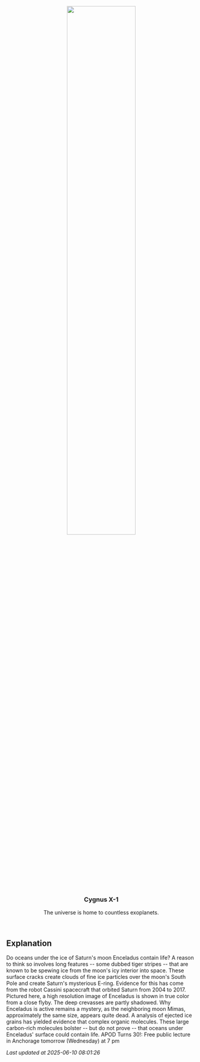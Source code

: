<p align='center'>
    <img src='https://apod.nasa.gov/apod/image/2506/EnceladusTrue_Cassini_960.jpg' width='60%' />
    <h3 align="center">Cygnus X-1</h3>
    <p align="center">The universe is home to countless exoplanets.</p>
</p>
<br/>

Explanation
--
Do oceans under the ice of Saturn's moon Enceladus contain life?  A reason to think so involves  long features -- some dubbed tiger stripes -- that are known to be spewing ice from the moon's icy interior into space. These surface cracks create clouds of fine ice particles over the moon's South Pole and create  Saturn's mysterious E-ring.  Evidence for this has come from the robot Cassini spacecraft that orbited Saturn from 2004 to 2017.  Pictured here, a high resolution image of Enceladus is shown in true color from a close flyby.  The deep crevasses are partly shadowed.  Why Enceladus is active remains a mystery, as the neighboring moon Mimas, approximately the same size, appears quite dead. A analysis of ejected ice grains has yielded evidence that complex organic molecules. These large carbon-rich molecules bolster -- but do not prove -- that oceans under Enceladus' surface could contain life.   APOD Turns 30!: Free public lecture in Anchorage tomorrow (Wednesday) at 7 pm


*Last updated at 2025-06-10 08:01:26*
